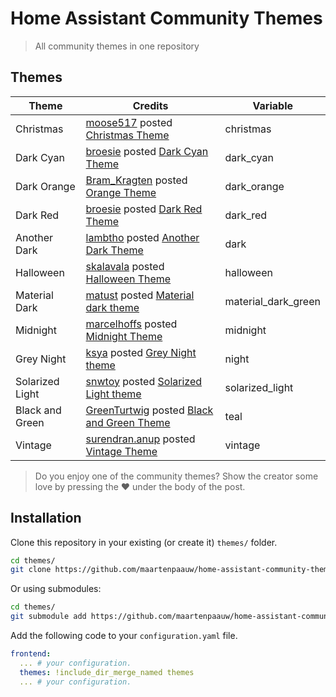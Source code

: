 # Home Assistant Community Themes
> All community themes in one repository

## Themes

| Theme           | Credits                                                      | Variable            |
| --------------- | ------------------------------------------------------------ | ------------------- |
| Christmas       | [moose517](https://community.home-assistant.io/u/moose517) posted [Christmas Theme](https://community.home-assistant.io/t/christmas-theme/34036) | christmas           |
| Dark Cyan       | [broesie](https://community.home-assistant.io/u/broesie) posted [Dark Cyan Theme](https://community.home-assistant.io/t/dark-cyan-theme/28594) | dark_cyan           |
| Dark Orange     | [Bram_Kragten](https://community.home-assistant.io/u/Bram_Kragten) posted [Orange Theme](https://community.home-assistant.io/t/orange-theme/28601) | dark_orange         |
| Dark Red        | [broesie](https://community.home-assistant.io/u/broesie) posted [Dark Red Theme](https://community.home-assistant.io/t/dark-red-theme/28592) | dark_red            |
| Another Dark    | [lambtho](https://community.home-assistant.io/u/lambtho) posted [Another Dark Theme](https://community.home-assistant.io/t/another-dark-theme/28595) | dark                |
| Halloween       | [skalavala](https://community.home-assistant.io/u/skalavala) posted [Halloween Theme](https://community.home-assistant.io/t/halloween-theme/30872) | halloween           |
| Material Dark   | [matust](https://community.home-assistant.io/u/matust) posted [Material dark theme](https://community.home-assistant.io/t/material-dark-theme/30796) | material_dark_green |
| Midnight        | [marcelhoffs](https://community.home-assistant.io/u/marcelhoffs) posted [Midnight Theme](https://community.home-assistant.io/t/midnight-theme/28598) | midnight            |
| Grey Night      | [ksya](https://community.home-assistant.io/u/ksya) posted [Grey Night theme](https://community.home-assistant.io/t/grey-night-theme/30848) | night               |
| Solarized Light | [snwtoy](https://community.home-assistant.io/u/snwtoy) posted [Solarized Light theme](https://community.home-assistant.io/t/solarized-light-theme/42713) | solarized_light     |
| Black and Green | [GreenTurtwig](https://community.home-assistant.io/u/GreenTurtwig) posted [Black and Green Theme](https://community.home-assistant.io/t/black-and-green-theme/28602) | teal                |
| Vintage         | [surendran.anup](https://community.home-assistant.io/u/surendran.anup) posted [Vintage Theme](https://community.home-assistant.io/t/vintage-theme/42806) | vintage             |

> Do you enjoy one of the community themes? Show the creator some love by pressing the :heart: under the body of the post.

##  Installation

Clone this repository in your existing (or create it) `themes/` folder.

```bash
cd themes/
git clone https://github.com/maartenpaauw/home-assistant-community-themes.git
```

Or using submodules:

```bash
cd themes/
git submodule add https://github.com/maartenpaauw/home-assistant-community-themes.git
```

Add the following code to your `configuration.yaml` file.

```yaml
frontend:
  ... # your configuration.
  themes: !include_dir_merge_named themes
  ... # your configuration.
```
